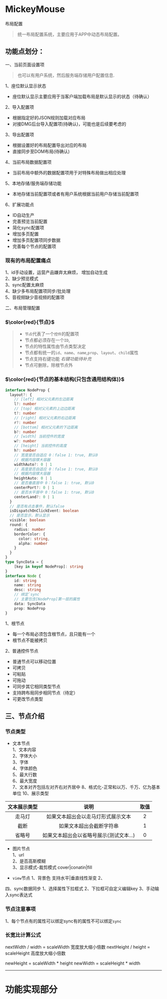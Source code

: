 # MickeyMouse
布局配置


> 统一布局配置系统，主要应用于APP中动态布局配置。  

## 功能点划分：  
一、当前页面设置项  
> 也可以有用户系统，然后服务端存储用户配置信息.  


1、座位默认显示状态  
- 座位默认显示主要应用于当客户端加载布局是默认显示的状态（待确认）  

2、导入配置项  
- 根据指定好的JSON规则加载对应布局  
- 对接DMG后台导入配置项(待确认)，可能也是后续要考虑的  

3、导出配置项  
- 根据设置好的布局配置导出对应的布局  
- 直接同步至DOM布局(待确认)  

4、当前布局数据配置项  
- 当前布局中额外的数据配置项用于对特殊布局做出相应处理

5、本地存储/服务端存储功能  
- 本地存储当前配置项或者有用户系统根据当前用户存储当前配置项

6、扩展功能点  
- ID自动生产
- 完善预览当前配置
- 简化sync配置项
- 增加多页配置
- 增加多页配置项同步数据
- 完善每个节点的配置项

### 现有的布局配置痛点  
1、id手动设置，运营产品嫌弃太麻烦， 增加自动生成  
2、缺少预览模式  
3、sync配置太麻烦  
4、缺少多布局配置项同步/批处理  
5、音视频缺少音视频的配置项  

二、布局管理配置

### $\color{red}{节点}$
> - `节点`代表了一个`控件`的配置项
> - 节点都必须存在一个`ID`,
> - 节点的特性属性由节点类型决定
> - 节点都有统一的`id`、`name`、`name`,`prop`、`layout`、`child`属性
> - 节点支持右键功能 *右键功能待补充*
> - 节点可删除，除根节点外


### $\color{red}{节点的基本结构(只包含通用结构体)}$
```ts
interface NodeProp {
  layout?: {
    // [left] 相对父元素的左边距离
    l?: number
    // [top] 相对父元素的上边边距离
    t?: number
    // [right] 相对父元素的右边距离
    r?: number
    // [bottom] 相对父元素的下边距离
    b?: number
    // [width] 当前控件的宽度
    w?: number
    // [height] 当前控件的高度
    h?: number
    // 宽度是否自适应 0：false 1: true, 默认0
    // 根据内容撑大容器
    widthAuto?: 0 | 1
    // 高度是否自适应 0：false 1: true, 默认0
    // 根据内容撑大容器
    heightAuto: 0 | 1
    // 是否垂直居中 0：false 1: true, 默认0
    centerPort?: 0 | 1
    // 是否水平居中 0：false 1: true, 默认0
    centerLand?: 0 | 1
  }
  // 是否有点击事件，默认false
  isDispatchOnClickEvent: boolean
  // 是否显示，默认显示
  visible: boolean
  round: {
    radius: number
    borderColor: {
      color: string,
      alpha: number
    }
  }
}
type SyncData = {
	[key in keyof NodeProp]: string
}
interface Node {
	id: string
	name: string
	desc: string
	// 绑定`sync`
	// 主要包含[NodeProp]第一层的属性	
	data: SyncData
	prop: NodeProp
}

```

1、根节点
- 每一个布局必须包含根节点，且只能有一个  
- 根节点不能被拷贝  

2、普通控件节点  
- 普通节点可以移动位置  
- 可拷贝  
- 可粘贴  
- 可拖动  
- 可同步其它相同类型节点  
- 支持跨布局同步相同节点（待定）
- 可更改节点类型

## 三、节点介绍

### 节点类型

- 文本节点  
1、文本内容  
2、字体大小  
3、字体  
4、字体颜色  
5、最大行数  
6、最大宽度  
7、文本对齐包括左对齐右对齐居中
8、格式化-正常和以万、千万、亿为基本单位
10、展示类型  

|文本展示类型|说明|取值|
|:--:|:--:|:--:|
|走马灯|如果文本超出会以走马灯形式展示文本|2|
|截断|如果文本超出会截断字符串|1|
|省略号|如果文本超出会以省略号展示(测试文本...)|0|

- 图片节点  
1、url  
2、是否高斯模糊  
3、显示模式-裁剪模式 cover|conatin|fill  

- `view`节点
1、背景色  支持水平|垂直线性渐变
2、




四、sync数据同步
1、选择属性下拉框式
2、下拉框可自定义编辑key
3、手动输入sync表达式



###  节点注意事项
1、每个节点有的属性可以绑定sync有的属性不可以绑定`sync`


### 长宽比计算公式

nextWidth / width = scaleWidth 宽度放大缩小倍数
nextHeight / height = scaleHeight 高度放大缩小倍数

newHeight = scaleWidth * height
newWidth = scaleHeight * width



-----------------------------------
# 功能实现部分
